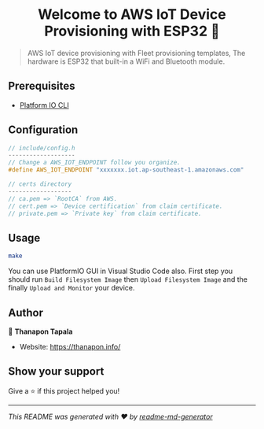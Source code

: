<h1 align="center">Welcome to AWS IoT Device Provisioning with ESP32 👋</h1>
<p>
</p>

> AWS IoT device provisioning with Fleet provisioning templates, The hardware is ESP32 that built-in a WiFi and Bluetooth module.

## Prerequisites
- [Platform IO CLI](https://docs.platformio.org/en/latest/core/index.html)


## Configuration

```c++ 
// include/config.h
-------------------
// Change a AWS_IOT_ENDPOINT follow you organize.
#define AWS_IOT_ENDPOINT "xxxxxxx.iot.ap-southeast-1.amazonaws.com"

// certs directory
------------------
// ca.pem => `RootCA` from AWS.
// cert.pem => `Device certification` from claim certificate.
// private.pem => `Private key` from claim certificate.

```
## Usage
```sh
make
```
You can use PlatformIO GUI in Visual Studio Code also.
First step you should run `Build Filesystem Image` then `Upload Filesystem Image` and the finally `Upload and Monitor` your device.

## Author

👤 **Thanapon Tapala**

* Website: https://thanapon.info/

## Show your support

Give a ⭐️ if this project helped you!

***
_This README was generated with ❤️ by [readme-md-generator](https://github.com/kefranabg/readme-md-generator)_